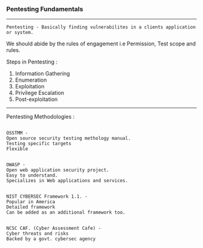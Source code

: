 ### Pentesting Fundamentals

---

```
Pentesting - Basically finding vulnerabilites in a clients application or system.
```

We should abide by the rules of engagement i.e Permission, Test scope and rules.

Steps in Pentesting : 

1. Information Gathering
2. Enumeration
3. Exploitation
4. Privilege Escalation
5. Post-exploitation

---

Pentesting Methodologies :

```

OSSTMM - 
Open source security testing methology manual. 
Testing specific targets 
Flexible


OWASP - 
Open web application security project.
Easy to understand.
Specializes in Web applications and services.


NIST CYBERSEC Framework 1.1. -
Popular in America
Detailed framework
Can be added as an additional framework too.


NCSC CAF. (Cyber Assessment Cafe) -
Cyber threats and risks
Backed by a govt. cybersec agency


```
